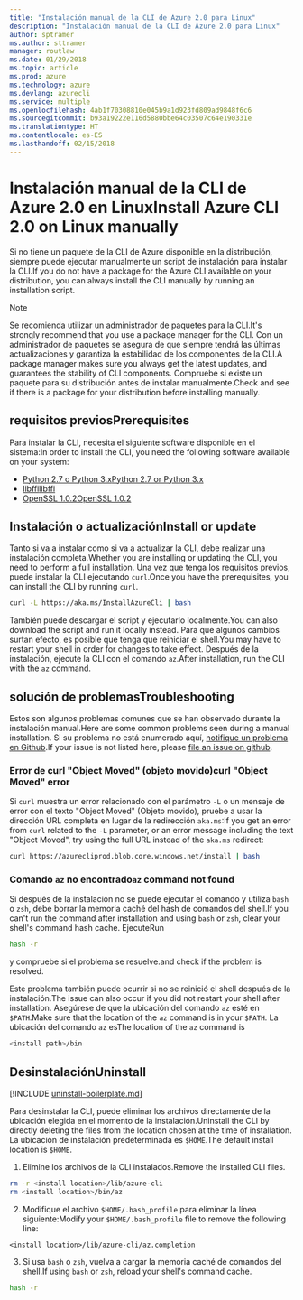 ```yaml
---
title: "Instalación manual de la CLI de Azure 2.0 para Linux"
description: "Instalación manual de la CLI de Azure 2.0 para Linux"
author: sptramer
ms.author: sttramer
manager: routlaw
ms.date: 01/29/2018
ms.topic: article
ms.prod: azure
ms.technology: azure
ms.devlang: azurecli
ms.service: multiple
ms.openlocfilehash: 4ab1f70308810e045b9a1d923fd809ad9848f6c6
ms.sourcegitcommit: b93a19222e116d5880bbe64c03507c64e190331e
ms.translationtype: HT
ms.contentlocale: es-ES
ms.lasthandoff: 02/15/2018
---
```

# <a name="install-azure-cli-20-on-linux-manually"></a><span data-ttu-id="40ad2-103">Instalación manual de la CLI de Azure 2.0 en Linux</span><span class="sxs-lookup"><span data-stu-id="40ad2-103">Install Azure CLI 2.0 on Linux manually</span></span>

<span data-ttu-id="40ad2-104">Si no tiene un paquete de la CLI de Azure disponible en la distribución, siempre puede ejecutar manualmente un script de instalación para instalar la CLI.</span><span class="sxs-lookup"><span data-stu-id="40ad2-104">If you do not have a package for the Azure CLI available on your distribution, you can always install the CLI manually by running an installation script.</span></span>

> [!NOTE]
> <span data-ttu-id="40ad2-105">Se recomienda utilizar un administrador de paquetes para la CLI.</span><span class="sxs-lookup"><span data-stu-id="40ad2-105">It's strongly recommend that you use a package manager for the CLI.</span></span> <span data-ttu-id="40ad2-106">Con un administrador de paquetes se asegura de que siempre tendrá las últimas actualizaciones y garantiza la estabilidad de los componentes de la CLI.</span><span class="sxs-lookup"><span data-stu-id="40ad2-106">A package manager makes sure you always get the latest updates, and guarantees the stability of CLI components.</span></span> <span data-ttu-id="40ad2-107">Compruebe si existe un paquete para su distribución antes de instalar manualmente.</span><span class="sxs-lookup"><span data-stu-id="40ad2-107">Check and see if there is a package for your distribution before installing manually.</span></span>

## <a name="prerequisites"></a><span data-ttu-id="40ad2-108">requisitos previos</span><span class="sxs-lookup"><span data-stu-id="40ad2-108">Prerequisites</span></span>

<span data-ttu-id="40ad2-109">Para instalar la CLI, necesita el siguiente software disponible en el sistema:</span><span class="sxs-lookup"><span data-stu-id="40ad2-109">In order to install the CLI, you need the following software available on your system:</span></span>

* [<span data-ttu-id="40ad2-110">Python 2.7 o Python 3.x</span><span class="sxs-lookup"><span data-stu-id="40ad2-110">Python 2.7 or Python 3.x</span></span>](https://www.python.org/downloads/)
* [<span data-ttu-id="40ad2-111">libffi</span><span class="sxs-lookup"><span data-stu-id="40ad2-111">libffi</span></span>](https://sourceware.org/libffi/)
* [<span data-ttu-id="40ad2-112">OpenSSL 1.0.2</span><span class="sxs-lookup"><span data-stu-id="40ad2-112">OpenSSL 1.0.2</span></span>](https://www.openssl.org/source/)

## <a name="install-or-update"></a><span data-ttu-id="40ad2-113">Instalación o actualización</span><span class="sxs-lookup"><span data-stu-id="40ad2-113">Install or update</span></span>

<span data-ttu-id="40ad2-114">Tanto si va a instalar como si va a actualizar la CLI, debe realizar una instalación completa.</span><span class="sxs-lookup"><span data-stu-id="40ad2-114">Whether you are installing or updating the CLI, you need to perform a full installation.</span></span> <span data-ttu-id="40ad2-115">Una vez que tenga los requisitos previos, puede instalar la CLI ejecutando `curl`.</span><span class="sxs-lookup"><span data-stu-id="40ad2-115">Once you have the prerequisites, you can install the CLI by running `curl`.</span></span>

```bash
curl -L https://aka.ms/InstallAzureCli | bash
```

<span data-ttu-id="40ad2-116">También puede descargar el script y ejecutarlo localmente.</span><span class="sxs-lookup"><span data-stu-id="40ad2-116">You can also download the script and run it locally instead.</span></span> <span data-ttu-id="40ad2-117">Para que algunos cambios surtan efecto, es posible que tenga que reiniciar el shell.</span><span class="sxs-lookup"><span data-stu-id="40ad2-117">You may have to restart your shell in order for changes to take effect.</span></span> <span data-ttu-id="40ad2-118">Después de la instalación, ejecute la CLI con el comando `az`.</span><span class="sxs-lookup"><span data-stu-id="40ad2-118">After installation, run the CLI with the `az` command.</span></span>

## <a name="troubleshooting"></a><span data-ttu-id="40ad2-119">solución de problemas</span><span class="sxs-lookup"><span data-stu-id="40ad2-119">Troubleshooting</span></span>

<span data-ttu-id="40ad2-120">Estos son algunos problemas comunes que se han observado durante la instalación manual.</span><span class="sxs-lookup"><span data-stu-id="40ad2-120">Here are some common problems seen during a manual installation.</span></span> <span data-ttu-id="40ad2-121">Si su problema no está enumerado aquí, [notifique un problema en Github](https://github.com/Azure/azure-cli/issues).</span><span class="sxs-lookup"><span data-stu-id="40ad2-121">If your issue is not listed here, please [file an issue on github](https://github.com/Azure/azure-cli/issues).</span></span>
### <a name="curl-object-moved-error"></a><span data-ttu-id="40ad2-122">Error de curl "Object Moved" (objeto movido)</span><span class="sxs-lookup"><span data-stu-id="40ad2-122">curl "Object Moved" error</span></span>

<span data-ttu-id="40ad2-123">Si `curl` muestra un error relacionado con el parámetro `-L` o un mensaje de error con el texto "Object Moved" (Objeto movido), pruebe a usar la dirección URL completa en lugar de la redirección `aka.ms`:</span><span class="sxs-lookup"><span data-stu-id="40ad2-123">If you get an error from `curl` related to the `-L` parameter, or an error message including the text "Object Moved", try using the full URL instead of the `aka.ms` redirect:</span></span>

```bash
curl https://azurecliprod.blob.core.windows.net/install | bash
```

### <a name="az-command-not-found"></a><span data-ttu-id="40ad2-124">Comando `az` no encontrado</span><span class="sxs-lookup"><span data-stu-id="40ad2-124">`az` command not found</span></span>

<span data-ttu-id="40ad2-125">Si después de la instalación no se puede ejecutar el comando y utiliza `bash` o `zsh`, debe borrar la memoria caché del hash de comandos del shell.</span><span class="sxs-lookup"><span data-stu-id="40ad2-125">If you can't run the command after installation and using `bash` or `zsh`, clear your shell's command hash cache.</span></span> <span data-ttu-id="40ad2-126">Ejecute</span><span class="sxs-lookup"><span data-stu-id="40ad2-126">Run</span></span>

```bash
hash -r
```

<span data-ttu-id="40ad2-127">y compruebe si el problema se resuelve.</span><span class="sxs-lookup"><span data-stu-id="40ad2-127">and check if the problem is resolved.</span></span>

<span data-ttu-id="40ad2-128">Este problema también puede ocurrir si no se reinició el shell después de la instalación.</span><span class="sxs-lookup"><span data-stu-id="40ad2-128">The issue can also occur if you did not restart your shell after installation.</span></span> <span data-ttu-id="40ad2-129">Asegúrese de que la ubicación del comando `az` esté en `$PATH`.</span><span class="sxs-lookup"><span data-stu-id="40ad2-129">Make sure that the location of the `az` command is in your `$PATH`.</span></span> <span data-ttu-id="40ad2-130">La ubicación del comando `az` es</span><span class="sxs-lookup"><span data-stu-id="40ad2-130">The location of the `az` command is</span></span>

```bash
<install path>/bin
```

## <a name="uninstall"></a><span data-ttu-id="40ad2-131">Desinstalación</span><span class="sxs-lookup"><span data-stu-id="40ad2-131">Uninstall</span></span>

[!INCLUDE [uninstall-boilerplate.md](includes/uninstall-boilerplate.md)]

<span data-ttu-id="40ad2-132">Para desinstalar la CLI, puede eliminar los archivos directamente de la ubicación elegida en el momento de la instalación.</span><span class="sxs-lookup"><span data-stu-id="40ad2-132">Uninstall the CLI by directly deleting the files from the location chosen at the time of installation.</span></span> <span data-ttu-id="40ad2-133">La ubicación de instalación predeterminada es `$HOME`.</span><span class="sxs-lookup"><span data-stu-id="40ad2-133">The default install location is `$HOME`.</span></span>

1. <span data-ttu-id="40ad2-134">Elimine los archivos de la CLI instalados.</span><span class="sxs-lookup"><span data-stu-id="40ad2-134">Remove the installed CLI files.</span></span>

  ```bash
  rm -r <install location>/lib/azure-cli
  rm <install location>/bin/az
  ```
2. <span data-ttu-id="40ad2-135">Modifique el archivo `$HOME/.bash_profile` para eliminar la línea siguiente:</span><span class="sxs-lookup"><span data-stu-id="40ad2-135">Modify your `$HOME/.bash_profile` file to remove the following line:</span></span>

  ```
  <install location>/lib/azure-cli/az.completion
  ```

3. <span data-ttu-id="40ad2-136">Si usa `bash` o `zsh`, vuelva a cargar la memoria caché de comandos del shell.</span><span class="sxs-lookup"><span data-stu-id="40ad2-136">If using `bash` or `zsh`, reload your shell's command cache.</span></span>

  ```bash
  hash -r
  ```
